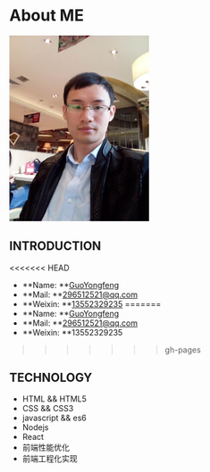 # About ME

<img title="郭永峰" src="/img/me.jpg" style="width: 250px;">

## INTRODUCTION
<<<<<<< HEAD
- **Name: **<a href="https://github.com/GuoYongfeng">GuoYongfeng</a>
- **Mail: **<a href="mailto:296512521@qq.com">296512521@qq.com</a>
- **Weixin: **<a href="tel:13552329235">13552329235</a>
=======
- **Name: **[GuoYongfeng](https://github.com/GuoYongfeng)
- **Mail: **<a href="mailTo:296512521@qq.com">296512521@qq.com</a>
- **Weixin: **13552329235
>>>>>>> gh-pages

## TECHNOLOGY
- HTML && HTML5
- CSS && CSS3
- javascript && es6
- Nodejs
- React
- 前端性能优化
- 前端工程化实现
